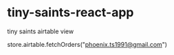 # tiny-saints-react-app
tiny saints airtable view


store.airtable.fetchOrders("phoenix.ts1991@gmail.com")

        